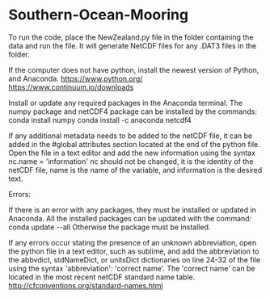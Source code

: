 # Southern-Ocean-Mooring

To run the code, place the NewZealand.py file in the folder containing the data and run the file.  It will generate NetCDF files for any .DAT3 files in the folder.

If the computer does not have python, install the newest version of Python, and Anaconda.
https://www.python.org/
https://www.continuum.io/downloads

Install or update any required packages in the Anaconda terminal.  The numpy package and netCDF4 package can be installed by the commands:
conda install numpy
conda install -c anaconda netcdf4 

If any additional metadata needs to be added to the netCDF file, it can be added in the #global attributes section located at the end of the python file.  Open the file in a text editor and add the new information using the syntax nc.name = 'information'
nc should not be changed, it is the identity of the netCDF file, name is the name of the variable, and information is the desired text.

Errors: 

If there is an error with any packages, they must be installed or updated in Anaconda.  All the installed packages can be updated with the command:
conda update --all
Otherwise the package must be installed.

If any errors occur stating the presence of an unknown abbreviation, open the python file in a text editor, such as sublime, and add the abbreviation to the abbvdict, stdNameDict, or unitsDict dictionaries on line 24-32 of the file using the syntax 'abbreviation': 'correct name'.  The 'correct name' can be located in the most recent netCDF standard name table.
http://cfconventions.org/standard-names.html
